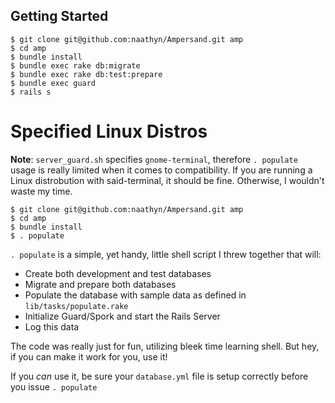 ## Getting Started

    $ git clone git@github.com:naathyn/Ampersand.git amp
    $ cd amp
    $ bundle install
    $ bundle exec rake db:migrate
    $ bundle exec rake db:test:prepare
    $ bundle exec guard
    $ rails s

# Specified Linux Distros

__Note__: `server_guard.sh` specifies `gnome-terminal`, therefore `. populate` usage is really limited when it comes to compatibility. If you are running a Linux distrobution with said-terminal, it should be fine. Otherwise, I wouldn't waste my time.

    $ git clone git@github.com:naathyn/Ampersand.git amp
    $ cd amp
    $ bundle install
    $ . populate

`. populate` is a simple, yet handy, little shell script I threw together that will:

* Create both development and test databases
* Migrate and prepare both databases
* Populate the database with sample data as defined in `lib/tasks/populate.rake`
* Initialize Guard/Spork and start the Rails Server
* Log this data

The code was really just for fun, utilizing bleek time learning shell. But hey, if you can make it work for you, use it!

If you _can_ use it, be sure your `database.yml` file is setup correctly before you issue `. populate`

